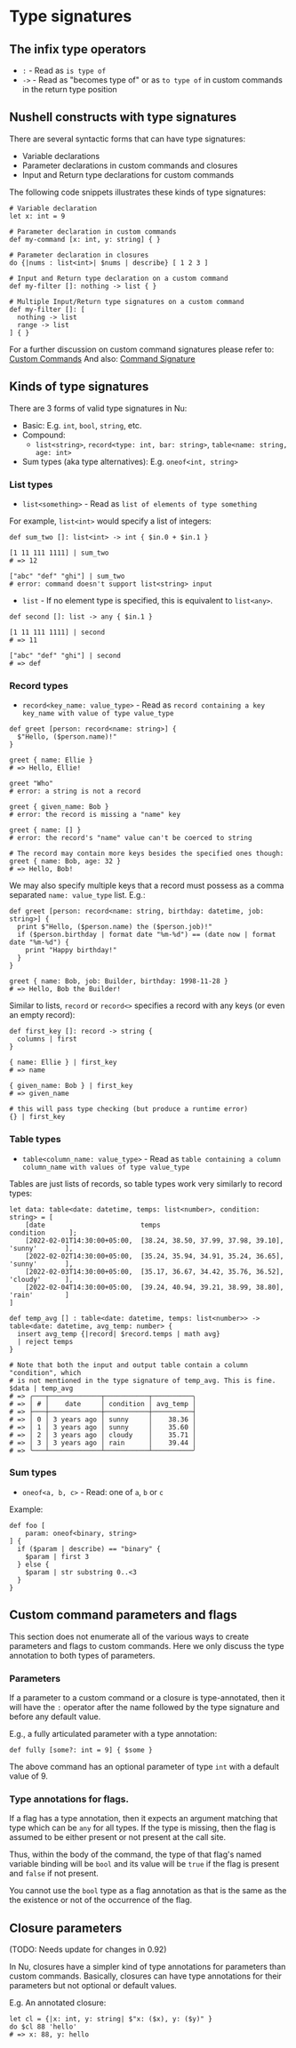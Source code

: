 # Type signatures

## The infix type operators

- `:` - Read as `is type of`
- `->` - Read as "becomes type of" or as `to type of` in custom commands in the return type position

## Nushell constructs with type signatures

There are several syntactic forms that can have type signatures:

- Variable declarations
- Parameter declarations in custom commands and closures
- Input and Return type declarations for custom commands

The following code snippets illustrates these kinds of type signatures:

```nu
# Variable declaration
let x: int = 9

# Parameter declaration in custom commands
def my-command [x: int, y: string] { }

# Parameter declaration in closures
do {|nums : list<int>| $nums | describe} [ 1 2 3 ]

# Input and Return type declaration on a custom command
def my-filter []: nothing -> list { }

# Multiple Input/Return type signatures on a custom command
def my-filter []: [
  nothing -> list
  range -> list
] { }
```

For a further discussion on custom command signatures please refer to: [Custom Commands](/book/custom_commands.html)
And also: [Command Signature](/book/command_signature.html)

## Kinds of type signatures

There are 3 forms of valid type signatures in Nu:

- Basic: E.g. `int`, `bool`, `string`, etc.
- Compound:
  - `list<string>`,
    `record<type: int, bar: string>`,
    `table<name: string, age: int>`
- Sum types (aka type alternatives): E.g. `oneof<int, string>`

### List types

- `list<something>` - Read as `list of elements of type something`

For example, `list<int>` would specify a list of integers:

```nu
def sum_two []: list<int> -> int { $in.0 + $in.1 }

[1 11 111 1111] | sum_two
# => 12

["abc" "def" "ghi"] | sum_two
# error: command doesn't support list<string> input
```

- `list` - If no element type is specified, this is equivalent to `list<any>`.

```nu
def second []: list -> any { $in.1 }

[1 11 111 1111] | second
# => 11

["abc" "def" "ghi"] | second
# => def
```

### Record types

- `record<key_name: value_type>` - Read as `record containing a key key_name with value of type value_type`

```nu
def greet [person: record<name: string>] {
  $"Hello, ($person.name)!"
}

greet { name: Ellie }
# => Hello, Ellie!

greet "Who"
# error: a string is not a record

greet { given_name: Bob }
# error: the record is missing a "name" key

greet { name: [] }
# error: the record's "name" value can't be coerced to string

# The record may contain more keys besides the specified ones though:
greet { name: Bob, age: 32 }
# => Hello, Bob!
```

We may also specify multiple keys that a record must possess as a comma separated `name: value_type` list. E.g.:

```nu
def greet [person: record<name: string, birthday: datetime, job: string>] {
  print $"Hello, ($person.name) the ($person.job)!"
  if ($person.birthday | format date "%m-%d") == (date now | format date "%m-%d") {
    print "Happy birthday!"
  }
}

greet { name: Bob, job: Builder, birthday: 1998-11-28 }
# => Hello, Bob the Builder!
```

Similar to lists, `record` or `record<>` specifies a record with any keys (or even an empty record):

```nu
def first_key []: record -> string {
  columns | first
}

{ name: Ellie } | first_key
# => name

{ given_name: Bob } | first_key
# => given_name

# this will pass type checking (but produce a runtime error)
{} | first_key
```

### Table types

- `table<column_name: value_type>` - Read as `table containing a column column_name with values of type value_type`

Tables are just lists of records, so table types work very similarly to record types:

```nu
let data: table<date: datetime, temps: list<number>, condition: string> = [
    [date                        temps                                   condition      ];
    [2022-02-01T14:30:00+05:00,  [38.24, 38.50, 37.99, 37.98, 39.10],   'sunny'       ],
    [2022-02-02T14:30:00+05:00,  [35.24, 35.94, 34.91, 35.24, 36.65],   'sunny'       ],
    [2022-02-03T14:30:00+05:00,  [35.17, 36.67, 34.42, 35.76, 36.52],   'cloudy'      ],
    [2022-02-04T14:30:00+05:00,  [39.24, 40.94, 39.21, 38.99, 38.80],   'rain'        ]
]

def temp_avg [] : table<date: datetime, temps: list<number>> -> table<date: datetime, avg_temp: number> {
  insert avg_temp {|record| $record.temps | math avg}
  | reject temps
}

# Note that both the input and output table contain a column "condition", which
# is not mentioned in the type signature of temp_avg. This is fine.
$data | temp_avg
# => ╭───┬─────────────┬───────────┬──────────╮
# => │ # │    date     │ condition │ avg_temp │
# => ├───┼─────────────┼───────────┼──────────┤
# => │ 0 │ 3 years ago │ sunny     │    38.36 │
# => │ 1 │ 3 years ago │ sunny     │    35.60 │
# => │ 2 │ 3 years ago │ cloudy    │    35.71 │
# => │ 3 │ 3 years ago │ rain      │    39.44 │
# => ╰───┴─────────────┴───────────┴──────────╯
```

### Sum types

- `oneof<a, b, c>` - Read: one of `a`, `b` or `c`

Example:

```nu
def foo [
    param: oneof<binary, string>
] {
  if ($param | describe) == "binary" {
    $param | first 3
  } else {
    $param | str substring 0..<3
  }
}
```

## Custom command parameters and flags

This section does not enumerate all of the various ways to create parameters
and flags to custom commands. Here we only discuss the type annotation to both
types of parameters.

### Parameters

If a parameter to a custom command or a closure is type-annotated, then it will
have the `:` operator after the name followed by the type signature
and before any default value.

E.g., a fully articulated parameter with a type annotation:

```nu
def fully [some?: int = 9] { $some }
```

The above command has an optional parameter of type `int` with a default value of 9.

### Type annotations for flags.

If a flag has a type annotation, then it expects an argument matching that type
which can be `any` for all types. If the type is missing, then the flag is assumed
to be either present or not present at the call site.

Thus, within the body of the command, the type of that flag's named variable
binding will be `bool` and its value will be `true` if the flag is present
and `false` if not present.

You cannot use the `bool` type as a flag annotation as that is the same
as the the existence or not of the occurrence of the flag.

## Closure parameters

(TODO: Needs update for changes in 0.92)

In Nu, closures have a simpler kind of type annotations for parameters
than custom commands. Basically, closures can have type annotations for their
parameters but not optional or default values.

E.g. An annotated closure:

```nu
let cl = {|x: int, y: string| $"x: ($x), y: ($y)" }
do $cl 88 'hello'
# => x: 88, y: hello
```
